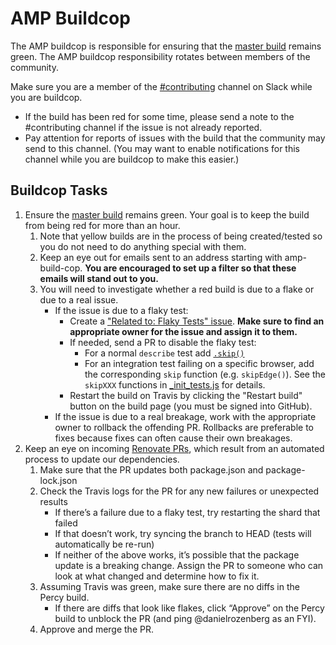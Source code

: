 # AMP Buildcop

The AMP buildcop is responsible for ensuring that the [master build](https://travis-ci.com/ampproject/amphtml/branches) remains green. The AMP buildcop responsibility rotates between members of the community.

Make sure you are a member of the [#contributing](https://amphtml.slack.com/messages/C9HRJ1GPN) channel on Slack while you are buildcop.

- If the build has been red for some time, please send a note to the #contributing channel if the issue is not already reported.
- Pay attention for reports of issues with the build that the community may send to this channel. (You may want to enable notifications for this channel while you are buildcop to make this easier.)

## Buildcop Tasks

1. Ensure the [master build](https://travis-ci.com/ampproject/amphtml/branches) remains green. Your goal is to keep the build from being red for more than an hour.
   1. Note that yellow builds are in the process of being created/tested so you do not need to do anything special with them.
   2. Keep an eye out for emails sent to an address starting with amp-build-cop. **You are encouraged to set up a filter so that these emails will stand out to you.**
   3. You will need to investigate whether a red build is due to a flake or due to a real issue.
      - If the issue is due to a flaky test:
        - Create a ["Related to: Flaky Tests" issue](https://github.com/ampproject/amphtml/issues?q=is%3Aopen+is%3Aissue+label%3A%22Related+to%3A+Flaky+Tests%22). **Make sure to find an appropriate owner for the issue and assign it to them.**
        - If needed, send a PR to disable the flaky test:
          - For a normal `describe` test add [`.skip()`](https://mochajs.org/#inclusive-tests)
          - For an integration test failing on a specific browser, add the corresponding `skip` function (e.g. `skipEdge()`). See the `skipXXX` functions in [\_init_tests.js](https://github.com/ampproject/amphtml/blob/master/test/_init_tests.js) for details.
        - Restart the build on Travis by clicking the "Restart build" button on the build page (you must be signed into GitHub).
      - If the issue is due to a real breakage, work with the appropriate owner to rollback the offending PR. Rollbacks are preferable to fixes because fixes can often cause their own breakages.
2. Keep an eye on incoming [Renovate PRs](https://github.com/ampproject/amphtml/pulls/renovate-bot), which result from an automated process to update our dependencies.
   1. Make sure that the PR updates both package.json and package-lock.json
   2. Check the Travis logs for the PR for any new failures or unexpected results
      - If there’s a failure due to a flaky test, try restarting the shard that failed
      - If that doesn’t work, try syncing the branch to HEAD (tests will automatically be re-run)
      - If neither of the above works, it’s possible that the package update is a breaking change. Assign the PR to someone who can look at what changed and determine how to fix it.
   3. Assuming Travis was green, make sure there are no diffs in the Percy build.
      - If there are diffs that look like flakes, click “Approve” on the Percy build to unblock the PR (and ping @danielrozenberg as an FYI).
   4. Approve and merge the PR.
